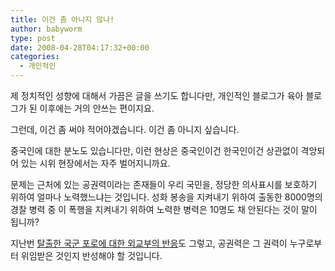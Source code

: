 ```yaml
---
title: 이건 좀 아니지 않나!
author: babyworm
type: post
date: 2008-04-28T04:17:32+00:00
categories:
  - 개인적인
---
```

제 정치적인 성향에 대해서 가끔은 글을 쓰기도 합니다만, 개인적인 블로그가 육아 블로그가 된 이후에는 거의 안쓰는 편이지요.

그런데, 이건 좀 써야 적어야겠습니다. 이건 좀 아니지 싶습니다.

중국인에 대한 분노도 있습니다만, 이런 현상은 중국인이건 한국인이건 상관없이 격앙되어 있는 시위 현장에서는 자주 벌어지니까요.

문제는 근처에 있는 공권력이라는 존재들이 우리 국민을, 정당한 의사표시를 보호하기 위하여 얼마나 노력했느냐는 것입니다. 성화 봉송을 지켜내기 위하여 출동한 8000명의 경찰 병력 중 이 폭행을 지켜내기 위하여 노력한 병력은 10명도 채 안된다는 것이 말이 됩니까?

지난번 [탈출한 국군 포로에 대한 외교부의 반응][1]도 그렇고, 공권력은 그 권력이 누구로부터 위임받은 것인지 반성해야 할 것입니다.

 [1]: http://babyworm.tistory.com/25

